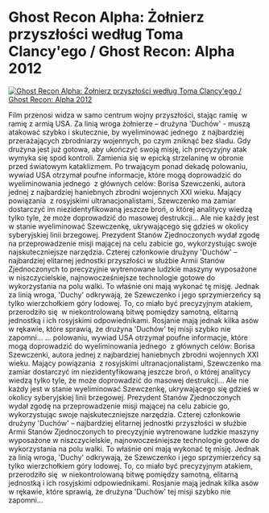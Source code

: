 Ghost Recon Alpha: Żołnierz przyszłości według Toma Clancy'ego / Ghost Recon: Alpha 2012 
=============
[![Ghost Recon Alpha: Żołnierz przyszłości według Toma Clancy'ego / Ghost Recon: Alpha 2012 ](http://vidos.pl/images/player.gif)](http://vidos.pl/ghost-recon-alpha-olnierz-przyszlosci-wedlug-toma-clancy-ego-ghost-recon-alpha-2012)

 Film przenosi widza w samo centrum wojny przyszłości, stając ramię  w ramię z armią USA. Za linią wroga żołnierze – drużyna 'Duchów' - muszą atakować szybko i skutecznie, by wyeliminować jednego  z najbardziej przerażających zbrodniarzy wojennych, po czym zniknąć bez śladu. Gdy drużyna jest już gotowa, aby ukończyć swoją misję, ich precyzyjny atak wymyka się spod kontroli. Zamienia się w epicką strzelaninę w obronie przed światowym kataklizmem. Po trwającym ponad dekadę polowaniu, wywiad USA otrzymał poufne informacje, które mogą doprowadzić do wyeliminowania jednego  z głównych celów: Borisa Szewczenki, autora jednej z najbardziej haniebnych zbrodni wojennych XXI wieku. Mający powiązania  z rosyjskimi ultranacjonalistami, Szewczenko ma zamiar dostarczyć im niezidentyfikowaną jeszcze broń, o której analitycy wiedzą tylko tyle, że może doprowadzić do masowej destrukcji... Ale nie każdy jest w stanie wyeliminować Szewczenkę, ukrywającego się gdzieś w okolicy syberyjskiej linii brzegowej. Prezydent Stanów Zjednoczonych wydał zgodę na przeprowadzenie misji mającej na celu zabicie go, wykorzystując swoje najskuteczniejsze narzędzia. Czterej członkowie drużyny 'Duchów' – najbardziej elitarnej jednostki przyszłości w służbie Armii Stanów Zjednoczonych to precyzyjnie wytrenowane ludzkie maszyny wyposażone w niszczycielskie, najnowocześniejsze technologie gotowe do wykorzystania na polu walki. To właśnie oni mają wykonać tę misję. Jednak za linią wroga, 'Duchy' odkrywają, że Szewczenko i jego sprzymierzeńcy są tylko wierzchołkiem góry lodowej. To, co miało być precyzyjnym atakiem, przerodziło się  w niekontrolowaną bitwę pomiędzy samotną, elitarną jednostką i ich rosyjskimi odpowiednikami. Rosjanie mają jednak kilka asów w rękawie, które sprawią, że drużyna 'Duchów' tej misji szybko nie zapomni...  ... polowaniu, wywiad USA otrzymał poufne informacje, które mogą doprowadzić do wyeliminowania jednego  z głównych celów: Borisa Szewczenki, autora jednej z najbardziej haniebnych zbrodni wojennych XXI wieku. Mający powiązania  z rosyjskimi ultranacjonalistami, Szewczenko ma zamiar dostarczyć im niezidentyfikowaną jeszcze broń, o której analitycy wiedzą tylko tyle, że może doprowadzić do masowej destrukcji... Ale nie każdy jest w stanie wyeliminować Szewczenkę, ukrywającego się gdzieś w okolicy syberyjskiej linii brzegowej. Prezydent Stanów Zjednoczonych wydał zgodę na przeprowadzenie misji mającej na celu zabicie go, wykorzystując swoje najskuteczniejsze narzędzia. Czterej członkowie drużyny 'Duchów' – najbardziej elitarnej jednostki przyszłości w służbie Armii Stanów Zjednoczonych to precyzyjnie wytrenowane ludzkie maszyny wyposażone w niszczycielskie, najnowocześniejsze technologie gotowe do wykorzystania na polu walki. To właśnie oni mają wykonać tę misję. Jednak za linią wroga, 'Duchy' odkrywają, że Szewczenko i jego sprzymierzeńcy są tylko wierzchołkiem góry lodowej. To, co miało być precyzyjnym atakiem, przerodziło się  w niekontrolowaną bitwę pomiędzy samotną, elitarną jednostką i ich rosyjskimi odpowiednikami. Rosjanie mają jednak kilka asów w rękawie, które sprawią, że drużyna 'Duchów' tej misji szybko nie zapomni...
